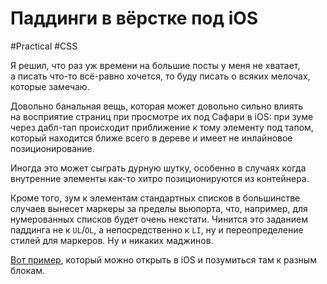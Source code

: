 # Паддинги в вёрстке под iOS

#Practical #CSS

Я решил, что раз уж времени на большие посты у меня не хватает, а писать что-то всё-равно хочется, то буду писать о всяких мелочах, которые замечаю.

Довольно банальная вещь, которая может довольно сильно влиять на восприятие страниц при просмотре их под Сафари в iOS: при зуме через дабл-тап происходит приближение к тому элементу под тапом, который находится ближе всего в дереве и имеет не инлайновое позиционирование.

Иногда это может сыграть дурную шутку, особенно в случаях когда внутренние элементы как-то хитро позиционируются из контейнера.

Кроме того, зум к элементам стандартных списков в большинстве случаев вынесет маркеры за пределы вьюпорта, что, например, для нумерованных списков будет очень некстати. Чинится это заданием паддинга не к `UL`/`OL`, а непосредственно к `LI`, ну и переопределение стилей для маркеров. Ну и никаких маджинов.

[Вот пример](/demos/tap-to-padding.html), который можно открыть в iOS и позумиться там к разным блокам.
